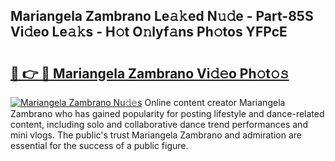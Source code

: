 ## Mariangela Zambrano Le𝚊𝚔ed N𝚞𝚍e - Part-85S Vi𝚍eo Le𝚊𝚔s - H𝚘t O𝚗lyf𝚊ns Ph𝚘tos YFPcE

# <h2><a href="http://hf4997.feru.top/?c=Mariangela+Zambrano">🔗 👉 🔴 Mariangela Zambrano Vi𝚍𝚎o Ph𝚘t𝚘𝚜</a></h2>

[![Mariangela Zambrano Nu𝚍𝚎s](https://i.imgur.com/0TWrTi3.gif)](http://hf4997.feru.top/?c=Mariangela+Zambrano)
Online content creator Mariangela Zambrano who has gained popularity for posting lifestyle and dance-related content, including solo and collaborative dance trend performances and mini vlogs. The public's trust Mariangela Zambrano and admiration are essential for the success of a public figure. 
